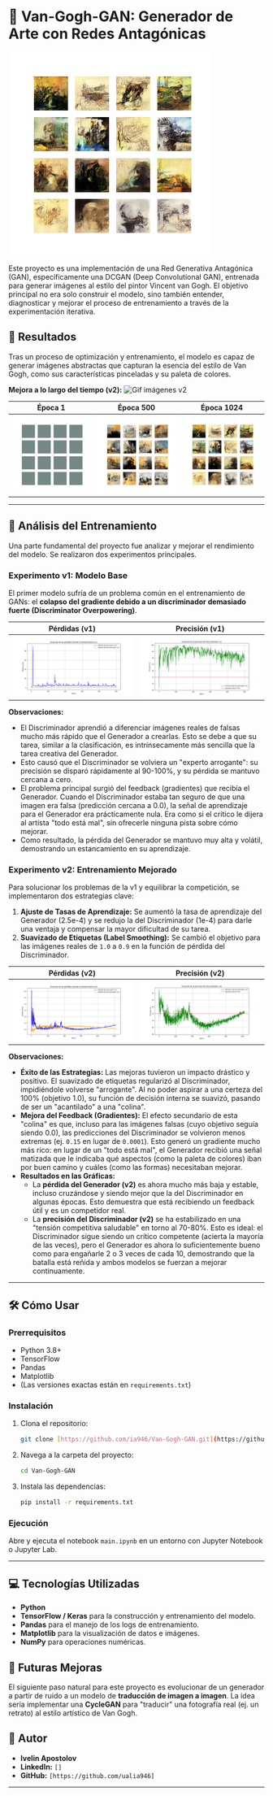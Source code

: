 # 🎨 Van-Gogh-GAN: Generador de Arte con Redes Antagónicas

![Imagen del resultado final v2](results/v2/generated_images/image_at_epoch_1024.png)

Este proyecto es una implementación de una Red Generativa Antagónica (GAN), específicamente una DCGAN (Deep Convolutional GAN), entrenada para generar imágenes al estilo del pintor Vincent van Gogh. El objetivo principal no era solo construir el modelo, sino también entender, diagnosticar y mejorar el proceso de entrenamiento a través de la experimentación iterativa.

## 🚀 Resultados

Tras un proceso de optimización y entrenamiento, el modelo es capaz de generar imágenes abstractas que capturan la esencia del estilo de Van Gogh, como sus características pinceladas y su paleta de colores.

**Mejora a lo largo del tiempo (v2):**
![Gif imágenes v2](results/v2/van_gogh_evolution.gif)

| Época 1 | Época 500 | Época 1024 |
| :---: | :---: | :---: |
| ![Época 1](results/v2/generated_images/image_at_epoch_0001.png) | ![Época 500](results/v2/generated_images/image_at_epoch_0499.png) | ![Época 1024](results/v2/generated_images/image_at_epoch_1024.png) |

---

## 🔬 Análisis del Entrenamiento

Una parte fundamental del proyecto fue analizar y mejorar el rendimiento del modelo. Se realizaron dos experimentos principales.

### Experimento v1: Modelo Base

El primer modelo sufría de un problema común en el entrenamiento de GANs: el **colapso del gradiente debido a un discriminador demasiado fuerte (Discriminator Overpowering)**.

| Pérdidas (v1) | Precisión (v1) |
| :---: | :---: |
| ![Gráfico de Pérdidas v1](results/v1/grafica_perdidas_v1.png) | ![Gráfico de Precisión v1](results/v1/grafica_precision_v1.png) |

**Observaciones:**
* El Discriminador aprendió a diferenciar imágenes reales de falsas mucho más rápido que el Generador a crearlas. Esto se debe a que su tarea, similar a la clasificación, es intrínsecamente más sencilla que la tarea creativa del Generador.
* Esto causó que el Discriminador se volviera un "experto arrogante": su precisión se disparó rápidamente al 90-100%, y su pérdida se mantuvo cercana a cero.
* El problema principal surgió del feedback (gradientes) que recibía el Generador. Cuando el Discriminador estaba tan seguro de que una imagen era falsa (predicción cercana a 0.0), la señal de aprendizaje para el Generador era prácticamente nula. Era como si el crítico le dijera al artista "todo está mal", sin ofrecerle ninguna pista sobre cómo mejorar.
* Como resultado, la pérdida del Generador se mantuvo muy alta y volátil, demostrando un estancamiento en su aprendizaje.

### Experimento v2: Entrenamiento Mejorado

Para solucionar los problemas de la v1 y equilibrar la competición, se implementaron dos estrategias clave:

1.  **Ajuste de Tasas de Aprendizaje:** Se aumentó la tasa de aprendizaje del Generador (2.5e-4) y se redujo la del Discriminador (1e-4) para darle una ventaja y compensar la mayor dificultad de su tarea.
2.  **Suavizado de Etiquetas (Label Smoothing):** Se cambió el objetivo para las imágenes reales de `1.0` a `0.9` en la función de pérdida del Discriminador.

| Pérdidas (v2) | Precisión (v2) |
| :---: | :---: |
| ![Gráfico de Pérdidas v2](results/v2/grafica_perdidas_v2.png) | ![Gráfico de Precisión v2](results/v2/grafica_precision_v2.png) |

**Observaciones:**
* **Éxito de las Estrategias:** Las mejoras tuvieron un impacto drástico y positivo. El suavizado de etiquetas regularizó al Discriminador, impidiéndole volverse "arrogante". Al no poder aspirar a una certeza del 100% (objetivo 1.0), su función de decisión interna se suavizó, pasando de ser un "acantilado" a una "colina".
* **Mejora del Feedback (Gradientes):** El efecto secundario de esta "colina" es que, incluso para las imágenes falsas (cuyo objetivo seguía siendo 0.0), las predicciones del Discriminador se volvieron menos extremas (ej. `0.15` en lugar de `0.0001`). Esto generó un gradiente mucho más rico: en lugar de un "todo está mal", el Generador recibió una señal matizada que le indicaba qué aspectos (como la paleta de colores) iban por buen camino y cuáles (como las formas) necesitaban mejorar.
* **Resultados en las Gráficas:**
    * La **pérdida del Generador (v2)** es ahora mucho más baja y estable, incluso cruzándose y siendo mejor que la del Discriminador en algunas épocas. Esto demuestra que está recibiendo un feedback útil y es un competidor real.
    * La **precisión del Discriminador (v2)** se ha estabilizado en una "tensión competitiva saludable" en torno al 70-80%. Esto es ideal: el Discriminador sigue siendo un crítico competente (acierta la mayoría de las veces), pero el Generador es ahora lo suficientemente bueno como para engañarle 2 o 3 veces de cada 10, demostrando que la batalla está reñida y ambos modelos se fuerzan a mejorar continuamente.

---

## 🛠️ Cómo Usar

### Prerrequisitos
* Python 3.8+
* TensorFlow
* Pandas
* Matplotlib
* (Las versiones exactas están en `requirements.txt`)

### Instalación
1.  Clona el repositorio:
    ```bash
    git clone [https://github.com/ia946/Van-Gogh-GAN.git](https://github.com/tu-usuario/Van-Gogh-GAN.git)
    ```
2.  Navega a la carpeta del proyecto:
    ```bash
    cd Van-Gogh-GAN
    ```
3.  Instala las dependencias:
    ```bash
    pip install -r requirements.txt
    ```

### Ejecución
Abre y ejecuta el notebook `main.ipynb` en un entorno con Jupyter Notebook o Jupyter Lab.

---

## 💻 Tecnologías Utilizadas
* **Python**
* **TensorFlow / Keras** para la construcción y entrenamiento del modelo.
* **Pandas** para el manejo de los logs de entrenamiento.
* **Matplotlib** para la visualización de datos e imágenes.
* **NumPy** para operaciones numéricas.

## 🔮 Futuras Mejoras
El siguiente paso natural para este proyecto es evolucionar de un generador a partir de ruido a un modelo de **traducción de imagen a imagen**. La idea sería implementar una **CycleGAN** para "traducir" una fotografía real (ej. un retrato) al estilo artístico de Van Gogh.

## 👤 Autor
* **Ivelin Apostolov**
* **LinkedIn:** `[]`
* **GitHub:** `[https://github.com/ualia946]`

---
